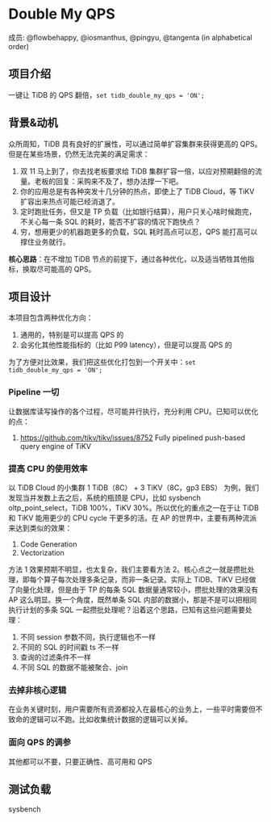 # Double My QPS

成员: @flowbehappy, @iosmanthus, @pingyu, @tangenta (in alphabetical order)

## 项目介绍

一键让 TiDB 的 QPS 翻倍，`set tidb_double_my_qps = 'ON';`

## 背景&动机

众所周知，TiDB 具有良好的扩展性，可以通过简单扩容集群来获得更高的 QPS。但是在某些场景，仍然无法完美的满足需求：

1. 双 11 马上到了，你去找老板要求给 TiDB 集群扩容一倍，以应对预期翻倍的流量。老板的回复：采购来不及了，想办法撑一下吧。
2. 你的应用总是有各种突发十几分钟的热点，即使上了 TiDB Cloud，等 TiKV 扩容出来热点可能已经消退了。
3. 定时跑批任务，但又是 TP 负载（比如银行结算），用户只关心啥时候跑完，不关心每一条 SQL 的耗时，能否不扩容的情况下跑快点？
4. 穷，想用更少的机器跑更多的负载，SQL 耗时高点可以忍，QPS 能打高可以撑住业务就行。

**核心思路**：在不增加 TiDB 节点的前提下，通过各种优化，以及适当牺牲其他指标，换取尽可能高的 QPS。

## 项目设计

本项目包含两种优化方向：

1. 通用的，特别是可以提高 QPS 的
2. 会劣化其他性能指标的（比如 P99 latency），但是可以提高 QPS 的

为了方便对比效果，我们把这些优化打包到一个开关中：`set tidb_double_my_qps = 'ON';`

### Pipeline 一切
让数据库读写操作的各个过程，尽可能并行执行，充分利用 CPU。已知可以优化的点：

1. https://github.com/tikv/tikv/issues/8752 Fully pipelined push-based query engine of TiKV

### 提高 CPU 的使用效率

以 TiDB Cloud 的小集群 1 TiDB（8C） + 3 TiKV（8C，gp3 EBS） 为例，我们发现当并发数上去之后，系统的瓶颈是 CPU，比如 sysbench oltp_point_select，TiDB 100%，TiKV 30%。所以优化的重点之一在于让 TiDB 和 TiKV 能用更少的 CPU cycle 干更多的活。在 AP 的世界中，主要有两种流派来达到类似的效果：

1. Code Generation
2. Vectorization

方法 1 效果预期不明显，也太复杂，我们主要看方法 2。核心点之一就是攒批处理，即每个算子每次处理多条记录，而非一条记录。实际上 TiDB、TiKV 已经做了向量化处理，但是由于 TP 的每条 SQL 数据量通常较小，攒批处理的效果没有 AP 这么明显。换一个角度，既然单条 SQL 内部的数据小，那是不是可以把相同执行计划的多条 SQL 一起攒批处理呢？沿着这个思路，已知有这些问题需要处理：

1. 不同 session 参数不同，执行逻辑也不一样
2. 不同的 SQL 的时间戳 ts 不一样
3. 查询的过滤条件不一样
4. 不同 SQL 的数据不能被聚合、join

### 去掉非核心逻辑
在业务关键时刻，用户需要所有资源都投入在最核心的业务上，一些平时需要但不致命的逻辑可以不跑。比如收集统计数据的逻辑可以关掉。

### 面向 QPS 的调参

其他都可以不要，只要正确性、高可用和 QPS


## 测试负载

sysbench


